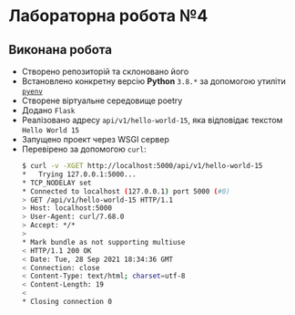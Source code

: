 # Лабораторна робота №4

## Виконана робота
- Створено репозиторій та склоновано його
- Встановлено конкретну версію __Python__ `3.8.*` за допомогою утиліти [`pyenv`](https://github.com/pyenv/pyenv)
- Створене віртуальне середовище poetry
- Додано `Flask`
- Реалізовано адресу `api/v1/hello-world-15`, яка відповідає текстом `Hello World 15`
- Запущено проект через WSGI сервер
- Перевірено за допомогою `curl`:
    ```bash
    $ curl -v -XGET http://localhost:5000/api/v1/hello-world-15
    *   Trying 127.0.0.1:5000...
    * TCP_NODELAY set
    * Connected to localhost (127.0.0.1) port 5000 (#0)
    > GET /api/v1/hello-world-15 HTTP/1.1
    > Host: localhost:5000
    > User-Agent: curl/7.68.0
    > Accept: */*
    > 
    * Mark bundle as not supporting multiuse
    < HTTP/1.1 200 OK
    < Date: Tue, 28 Sep 2021 18:34:36 GMT
    < Connection: close
    < Content-Type: text/html; charset=utf-8
    < Content-Length: 19
    < 
    * Closing connection 0
    ```
